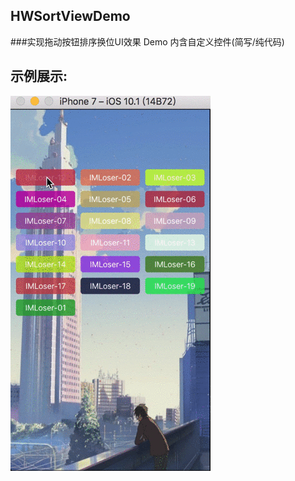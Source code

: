 ## HWSortViewDemo
###实现拖动按钮排序换位UI效果 Demo 内含自定义控件(简写/纯代码)

## 示例展示:
![](https://github.com/IMLoser/HWSortViewDemo/blob/master/HWSortViewDemo/HWSortViewDemo/HWSortShow.gif)
